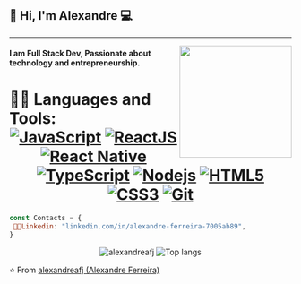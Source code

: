 ## 👋 Hi, I'm Alexandre :computer:
 ------------
<img align='right' src='https://user-images.githubusercontent.com/5713670/87202985-820dcb80-c2b6-11ea-9f56-7ec461c497c3.gif' width='200"'>

#### I am Full Stack Dev, Passionate about technology and entrepreneurship.

 # 👨‍💻 Languages and Tools: <div align="center"> [![JavaScript](https://img.shields.io/badge/-JavaScript-%23F7DF1C?style=flat-square&logo=javascript&logoColor=000000&labelColor=%23F7DF1C&color=%23FFCE5A)](https://www.javascript.com/) [![ReactJS](https://img.shields.io/badge/-ReactJS-%23282C34?style=flat-square&logo=react)](https://reactjs.org/) [![React Native](https://img.shields.io/badge/-React%20Native-%23282C34?style=flat-square&logo=react)](https://reactnative.dev/) [![TypeScript](https://img.shields.io/badge/-TypeScript-%23282C34?style=flat-square&logo=typescript&logoColor=007bcd)](https://www.typescriptlang.org/) [![Nodejs](https://img.shields.io/badge/-Nodejs-black?style=flat-square&logo=Node.js)](https://nodejs.org/) [![HTML5](https://img.shields.io/badge/-HTML5-%23E44D27?style=flat-square&logo=html5&logoColor=ffffff)](https://developer.mozilla.org/pt-BR/docs/Web/HTML/HTML5) [![CSS3](https://img.shields.io/badge/-CSS3-%231572B6?style=flat-square&logo=css3)](https://developer.mozilla.org/en-US/docs/Web/CSS) [![Git](https://img.shields.io/badge/-git-black?style=flat-square&logo=Git)](https://git-scm.com/)

</div>

```js
const Contacts = { 
 👨‍💻Linkedin: "linkedin.com/in/alexandre-ferreira-7005ab89",
}
```

<p align="center">
  <img src="https://github-readme-stats.vercel.app/api?username=alexandreafj&show_icons=true&title_color=fff&icon_color=00d9ff&text_color=c9d1d9&bg_color=161b22" alt="alexandreafj" />
    <img src="https://github-readme-stats.vercel.app/api/top-langs/?username=alexandreafj&layout=compact&show_icons=true&title_color=fff&icon_color=fff&text_color=c9d1d9&bg_color=161b22&hide=elixir" alt="Top langs" />
</p>


⭐️ From [alexandreafj (Alexandre Ferreira)](https://github.com/alexandreafj)
